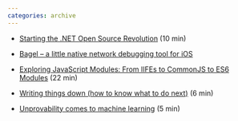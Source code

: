 ```yaml
---
categories: archive
---
```


- [Starting the .NET Open Source Revolution](https://medium.com/microsoft-open-source-stories/starting-the-net-open-source-revolution-e0268b02ac8a "https://medium.com/microsoft-open-source-stories/starting-the-net-open-source-revolution-e0268b02ac8a") (10 min)

- [Bagel – a little native network debugging tool for iOS](https://github.com/yagiz/Bagel/blob/master/README.md "https://github.com/yagiz/Bagel/blob/master/README.md")

- [Exploring JavaScript Modules: From IIFEs to CommonJS to ES6 Modules](https://tylermcginnis.com/javascript-modules-iifes-commonjs-esmodules/ "https://tylermcginnis.com/javascript-modules-iifes-commonjs-esmodules/") (22 min)

- [Writing things down (how to know what to do next)](https://blog.manythingsblue.com/2019-01/writing-things-down/ "https://blog.manythingsblue.com/2019-01/writing-things-down/") (6 min)

- [Unprovability comes to machine learning](https://www.nature.com/articles/d41586-019-00012-4 "https://www.nature.com/articles/d41586-019-00012-4") (5 min)
